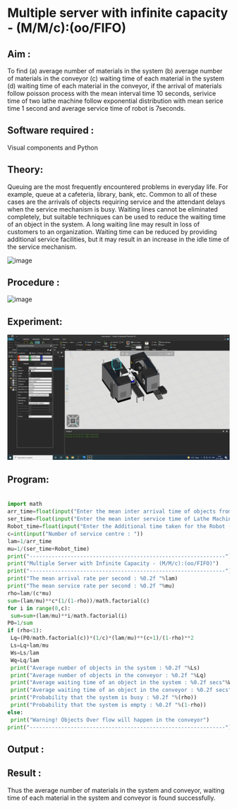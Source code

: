 # Multiple server with infinite capacity - (M/M/c):(oo/FIFO)
## Aim :
To find (a) average number of materials in the system (b) average number of materials in the conveyor (c) waiting time of each material in the system (d) waiting time of each material in the conveyor, if the arrival  of materials follow poisson process with the mean interval time 10 seconds, serivice time of two lathe machine follow exponential distribution with mean serice time 1 second and average service time of robot is 7seconds.

## Software required :
Visual components and Python

## Theory:
Queuing are the most frequently encountered problems in everyday life. For example, queue at a cafeteria, library, bank, etc. Common to all of these cases are the arrivals of objects requiring service and the attendant delays when the service mechanism is busy. Waiting lines cannot be eliminated completely, but suitable techniques can be used to reduce the waiting time of an object in the system. A long waiting line may result in loss of customers to an organization. Waiting time can be reduced by providing additional service facilities, but it may result in an increase in the idle time of the service mechanism.

![image](https://user-images.githubusercontent.com/103921593/203238035-1c8109bc-cbf2-4c77-baea-c5b682a752ef.png)

## Procedure :

![image](https://user-images.githubusercontent.com/103921593/203238265-176740b0-eae2-4772-90be-5449869ac9b0.png)




## Experiment:
![image](https://github.com/SAKTHISWAR/Muttiple-capacity-with-infinite-capacity/blob/main/ex11.png)


## Program:
```python

import math
arr_time=float(input("Enter the mean inter arrival time of objects from Feeder (in secs):"))
ser_time=float(input("Enter the mean inter service time of Lathe Machine (in secs) :"))
Robot_time=float(input("Enter the Additional time taken for the Robot (in secs) : "))
c=int(input("Number of service centre : "))
lam=1/arr_time
mu=1/(ser_time+Robot_time)
print("--------------------------------------------------------------")
print("Multiple Server with Infinite Capacity - (M/M/c):(oo/FIFO)")
print("--------------------------------------------------------------")
print("The mean arrival rate per second : %0.2f "%lam)
print("The mean service rate per second : %0.2f "%mu)
rho=lam/(c*mu)
sum=(lam/mu)**c*(1/(1-rho))/math.factorial(c)
for i in range(0,c):
 sum=sum+(lam/mu)**i/math.factorial(i)
P0=1/sum
if (rho<1):
 Lq=(P0/math.factorial(c))*(1/c)*(lam/mu)**(c+1)/(1-rho)**2
 Ls=Lq+lam/mu
 Ws=Ls/lam
 Wq=Lq/lam
 print("Average number of objects in the system : %0.2f "%Ls)
 print("Average number of objects in the conveyor : %0.2f "%Lq)
 print("Average waiting time of an object in the system : %0.2f secs"%Ws)
 print("Average waiting time of an object in the conveyor : %0.2f secs"%Wq)
 print("Probability that the system is busy : %0.2f "%(rho))
 print("Probability that the system is empty : %0.2f "%(1-rho))
else:
 print("Warning! Objects Over flow will happen in the conveyor")
print("--------------------------------------------------------------")

```


## Output :


## Result : 
Thus the average number of materials in the system and conveyor, waiting time of each material in the system and conveyor is found successfully.



